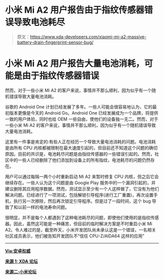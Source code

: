# 小米 Mi A2 用户报告由于指纹传感器错误导致电池耗尽

> 原文：<https://www.xda-developers.com/xiaomi-mi-a2-massive-battery-drain-fingerprint-sensor-bug/>

# 小米 Mi A2 用户报告大量电池消耗，可能是由于指纹传感器错误

然而，对于一些小米 Mi A2 的客户来说，事情并不那么顺利，因为似乎有一个随机错误导致大量电池消耗。

谷歌的 Android One 计划已经发展了多年。一些人可能会很容易地认为，它的最初版本更像是今天的 Android Go。Android One 已经发展成为一个品牌，将提供一致的用户体验，同时也给 OEM 一些自由，使他们的设备独一无二。然而，对于一些小米 Mi A2 的客户来说，事情并不那么顺利，因为似乎有一个随机错误导致大量电池消耗。

这里有一件事是肯定的:有些人正在经历一个导致大量电池消耗的问题。电池消耗是由所有 CPU 内核都被限制在最大速度引起的，但目前还不知道这个问题的确切原因。目前的共识是，电池耗尽问题是由指纹传感器的一些错误引起的。然而，社区中的一些人已经删除了他们添加到设备上的所有指纹，电池耗尽的问题仍然存在。

用户可以通过每隔一两个小时重新启动 Mi A2 来暂时修复 CPU 内核，但之后它会继续存在。一些人认为这个问题是由 Google Play 服务中的一个漏洞引起的，并建议删除其应用程序数据。然而，测试显示至少有一个人这样做了，它没有为他们解决问题。已经进行了一项测试，包括解锁引导程序(进行工厂重置)，再次设置手机，执行另一次擦除，然后再次锁定引导程序。但是过了一段时间，这个 bug 导致了和以前一样的电池寿命问题。

很明显，并不是每个人都遇到了这种电池耗尽的问题，即使他们使用的是指纹传感器。因此，虽然这可能是一种痛苦，但目前的临时解决方案是不时重启小米 Mi A2。令人难过的是，截至昨天，小米开发团队尚未承认这是一个错误，一名相关社区成员表示，他们被告知开发团队不“信任 CPU-Z/AIDA64 这样的应用”

* * *

[**Via:安卓权威**](https://www.androidauthority.com/xiaomi-mi-a2-battery-life-909161/)

[**来源 1: XDA 论坛**](https://forum.xda-developers.com/mi-a2/review/screen-time-t3820663)

[**来源二:小米论坛**](https://en.miui.com/thread-3625494-1-1.html)